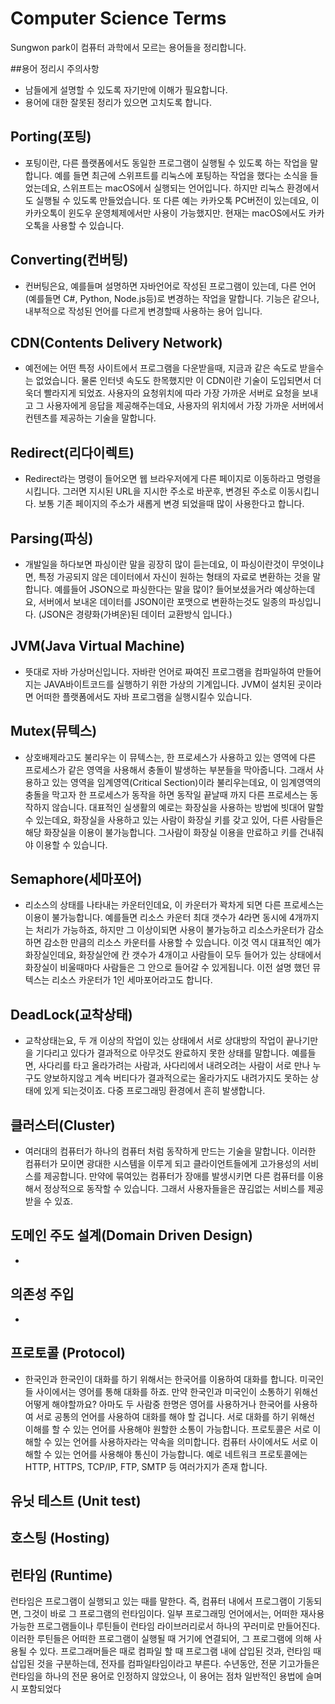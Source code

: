 # Computer Science Terms
Sungwon park이 컴퓨터 과학에서 모르는 용어들을 정리합니다.

##용어 정리시 주의사항

- 남들에게 설명할 수 있도록 자기만에 이해가 필요합니다.
- 용어에 대한 잘못된 정리가 있으면 고치도록 합니다.

## Porting(포팅)
- 포팅이란, 다른 플랫폼에서도 동일한 프로그램이 실행될 수 있도록 하는 작업을 말합니다. 예를 들면 최근에 스위프트를 리눅스에 포팅하는 작업을 했다는 소식을 들었는데요, 스위프트는 macOS에서 실행되는 언어입니다. 하지만 리눅스 환경에서도 실행될 수 있도록 만들었습니다. 또 다른 예는 카카오톡 PC버전이 있는데요, 이 카카오톡이 윈도우 운영체제에서만 사용이 가능했지만. 현재는 macOS에서도 카카오톡을 사용할 수 있습니다. 

## Converting(컨버팅)
- 컨버팅은요, 예를들며 설명하면 자바언어로 작성된 프로그램이 있는데, 다른 언어(예를들면 C#, Python, Node.js등)로 변경하는 작업을 말합니다. 기능은 같으나, 내부적으로 작성된 언어를 다르게 변경할때 사용하는 용어 입니다.

## CDN(Contents Delivery Network)
- 예전에는 어떤 특정 사이트에서 프로그램을 다운받을때, 지금과 같은 속도로 받을수는 없었습니다. 물론 인터넷 속도도 한목했지만 이 CDN이란 기술이 도입되면서 더욱더 빨라지게 되었죠. 사용자의 요청위치에 따라 가장 가까운 서버로 요청을 보내고 그 사용자에게 응답을 제공해주는데요, 사용자의 위치에서 가장 가까운 서버에서 컨텐츠를 제공하는 기술을 말합니다.

## Redirect(리다이렉트)
- Redirect라는 명령이 들어오면 웹 브라우저에게 다른 페이지로 이동하라고 명령을 시킵니다. 그러면 지시된 URL을 지시한 주소로 바꾼후, 변경된 주소로 이동시킵니다. 보통 기존 페이지의 주소가 새롭게 변경 되었을때 많이 사용한다고 합니다.

## Parsing(파싱)
- 개발일을 하다보면 파싱이란 말을 굉장히 많이 듣는데요, 이 파싱이란것이 무엇이냐면, 특정 가공되지 않은 데이터에서 자신이 원하는 형태의 자료로 변환하는 것을 말합니다. 예를들어 JSON으로 파싱한다는 말을 많이? 들어보셨을거라 예상하는데요, 서버에서 보내온 데이터를 JSON이란 포맷으로 변환하는것도 일종의 파싱입니다. (JSON은 경량화(가벼운)된 데이터 교환방식 입니다.)

## JVM(Java Virtual Machine)
- 뜻대로 자바 가상머신입니다. 자바란 언어로 짜여진 프로그램을 컴파일하여 만들어지는 JAVA바이트코드를 실행하기 위한 가상의 기계입니다. JVM이 설치된 곳이라면 어떠한 플랫폼에서도 자바 프로그램을 실행시킬수 있습니다. 

## Mutex(뮤텍스)
- 상호배제라고도 불리우는 이 뮤텍스는, 한 프로세스가 사용하고 있는 영역에 다른 프로세스가 같은 영역을 사용해서 충돌이 발생하는 부분들을 막아줍니다. 그래서 사용하고 있는 영역을 임계영역(Critical Section)이라 불리우는데요, 이 임계영역의 충돌을 막고자 한 프로세스가 동작을 하면 동작일 끝날때 까지 다른 프로세스는 동작하지 않습니다. 대표적인 실생활의 예로는 화장실을 사용하는 방법에 빗대어 말할수 있는데요, 화장실을 사용하고 있는 사람이 화장실 키를 갖고 있어, 다른 사람들은 해당 화장실을 이용이 불가능합니다. 그사람이 화장실 이용을 만료하고 키를 건내줘야 이용할 수 있습니다.

## Semaphore(세마포어)
- 리소스의 상태를 나타내는 카운터인데요, 이 카운터가 꽉차게 되면 다른 프로세스는 이용이 불가능합니다. 예를들면 리소스 카운터 최대 갯수가 4라면 동시에 4개까지는 처리가 가능하죠, 하지만 그 이상이되면 사용이 불가능하고 리소스카운터가 감소하면 감소한 만큼의 리소스 카운터를 사용할 수 있습니다. 이것 역시 대표적인 예가 화장실인데요, 화장실안에 칸 갯수가 4개이고 사람들이 모두 들어가 있는 상태에서 화장실이 비울때마다 사람들은 그 안으로 들어갈 수 있게됩니다. 이전 설명 했던 뮤텍스는 리소스 카운터가 1인 세마포어라고도 합니다. 

## DeadLock(교착상태)
- 교착상태는요, 두 개 이상의 작업이 있는 상태에서 서로 상대방의 작업이 끝나기만을 기다리고 있다가 결과적으로 아무것도 완료하지 못한 상태를 말합니다. 예를들면, 사다리를 타고 올라가려는 사람과, 사다리에서 내려오려는 사람이 서로 만나 누구도 양보하지않고 계속 버티다가 결과적으로는 올라가지도 내려가지도 못하는 상태에 있게 되는것이죠. 다중 프로그래밍 환경에서 흔히 발생합니다.

## 클러스터(Cluster)
- 여러대의 컴퓨터가 하나의 컴퓨터 처럼 동작하게 만드는 기술을 말합니다. 이러한 컴퓨터가 모이면 광대한 시스템을 이루게 되고 클라이언트들에게 고가용성의 서비스를 제공합니다. 만약에 묶여있는 컴퓨터가 장애를 발생시키면 다른 컴퓨터를 이용해서 정상적으로 동작할 수 있습니다. 그래서 사용자들을은 끊김없는 서비스를 제공받을 수 있죠.

## 도메인 주도 설계(Domain Driven Design)
-

## 의존성 주입
-

## 프로토콜 (Protocol)
- 한국인과 한국인이 대화를 하기 위해서는 한국어를 이용하여 대화를 합니다. 미국인들 사이에서는 영어를 통해 대화를 하죠. 만약 한국인과 미국인이 소통하기 위해선 어떻게 해야할까요? 아마도 두 사람중 한명은 영어를 사용하거나 한국어를 사용하여 서로 공통의 언어를 사용하여 대화를 해야 할 겁니다. 서로 대화를 하기 위해선 이해를 할 수 있는 언어를 사용해야 원할한 소통이 가능합니다. 프로토콜은 서로 이해할 수 있는 언어를 사용하자라는 약속을 의미합니다. 컴퓨터 사이에서도 서로 이해할 수 있는 언어를 사용해야 통신이 가능합니다. 예로 네트워크 프로토콜에는 HTTP, HTTPS, TCP/IP, FTP, SMTP 등 여러가지가 존재 합니다.

## 유닛 테스트 (Unit test)

## 호스팅 (Hosting)

## 런타임 (Runtime)
런타임은 프로그램이 실행되고 있는 때를 말한다. 즉, 컴퓨터 내에서 프로그램이 기동되면, 그것이 바로 그 프로그램의 런타임이다. 일부 프로그래밍 언어에서는, 어떠한 재사용 가능한 프로그램들이나 루틴들이 런타임 라이브러리로서 하나의 꾸러미로 만들어진다. 이러한 루틴들은 어떠한 프로그램이 실행될 때 거기에 연결되어, 그 프로그램에 의해 사용될 수 있다. 프로그래머들은 때로 컴파일 할 때 프로그램 내에 삽입된 것과, 런타임 때 삽입된 것을 구분하는데, 전자를 컴파일타임이라고 부른다. 수년동안, 전문 기고가들은 런타임을 하나의 전문 용어로 인정하지 않았으나, 이 용어는 점차 일반적인 용법에 슬며시 포함되었다
